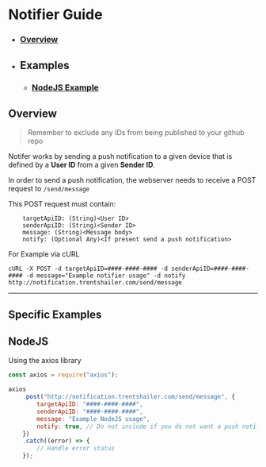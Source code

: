# Notifier Guide

-   ### [Overview](#Overview)

-   ## Examples
    -   ### [NodeJS Example](#NodeJS)

## Overview

> Remember to exclude any IDs from being published to your github repo

Notifer works by sending a push notification to a given device that is defined by a **User ID** from a given **Sender ID**.

In order to send a push notification, the webserver needs to receive a POST request to `/send/message`

This POST request must contain:

```text
	targetApiID: (String)<User ID>
	senderApiID: (String)<Sender ID>
	message: (String)<Message body>
	notify: (Optional Any)<If present send a push notification>
```

For Example via cURL

```shell
cURL -X POST -d targetApiID=####-####-#### -d senderApiID=####-####-#### -d message="Example notifier usage" -d notify http://notification.trentshailer.com/send/message
```

---

## Specific Examples

## NodeJS

Using the axios library

```javascript
const axios = require("axios");

axios
	.post("http://notification.trentshailer.com/send/message", {
		targetApiID: "####-####-####",
		senderApiID: "####-####-####",
		message: "Example NodeJS usage",
		notify: true, // Do not include if you do not want a push notification
	})
	.catch((error) => {
		// Handle error status
	});
```
